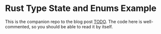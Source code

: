 # Rust Type State and Enums Example

This is the companion repo to the blog post [TODO](TODO). The code here is well-commented, so you should be able to read it by itself.